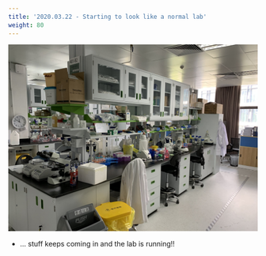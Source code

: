 ```yaml
---
title: '2020.03.22 - Starting to look like a normal lab'
weight: 80
---
```


![](/labpics/2020/20200322.jpg)

- ... stuff keeps coming in and the lab is running!!